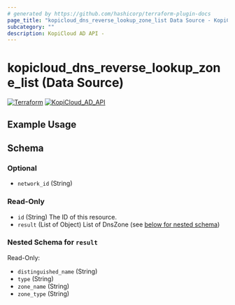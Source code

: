 ```yaml
---
# generated by https://github.com/hashicorp/terraform-plugin-docs
page_title: "kopicloud_dns_reverse_lookup_zone_list Data Source - KopiCloud AD Provider"
subcategory: ""
description: KopiCloud AD API - 
---
```


# kopicloud_dns_reverse_lookup_zone_list (Data Source)
[![Terraform](https://img.shields.io/badge/terraform-v1.3+-blue.svg)](https://www.terraform.io/downloads.html) 
[![KopiCloud_AD_API](https://img.shields.io/badge/kopiCloud_ad-v1.0+-blueviolet.svg)](https://www.kopicloud-ad-api.com)


## Example Usage


<!-- schema generated by tfplugindocs -->
## Schema

### Optional

- `network_id` (String)

### Read-Only

- `id` (String) The ID of this resource.
- `result` (List of Object) List of DnsZone (see [below for nested schema](#nestedatt--result))

<a id="nestedatt--result"></a>
### Nested Schema for `result`

Read-Only:

- `distinguished_name` (String)
- `type` (String)
- `zone_name` (String)
- `zone_type` (String)


